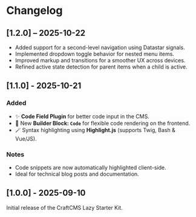 # Changelog

## [1.2.0] – 2025-10-22

- Added support for a second-level navigation using Datastar signals.
- Implemented dropdown toggle behavior for nested menu items.
- Improved markup and transitions for a smoother UX across devices.
- Refined active state detection for parent items when a child is active.

## [1.1.0] - 2025-10-21

### Added

- ✨ **Code Field Plugin** for better code input in the CMS.
- 🧱 New **Builder Block: `Code`** for flexible code rendering on the frontend.
- 🪄 Syntax highlighting using **Highlight.js** (supports Twig, Bash & Vue/JS).

### Notes

- Code snippets are now automatically highlighted client-side.
- Ideal for technical blog posts and documentation.

## [1.0.0] - 2025-09-10

Initial release of the CraftCMS Lazy Starter Kit.
